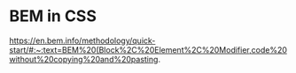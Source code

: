 # BEM in CSS

https://en.bem.info/methodology/quick-start/#:~:text=BEM%20(Block%2C%20Element%2C%20Modifier,code%20without%20copying%20and%20pasting.
